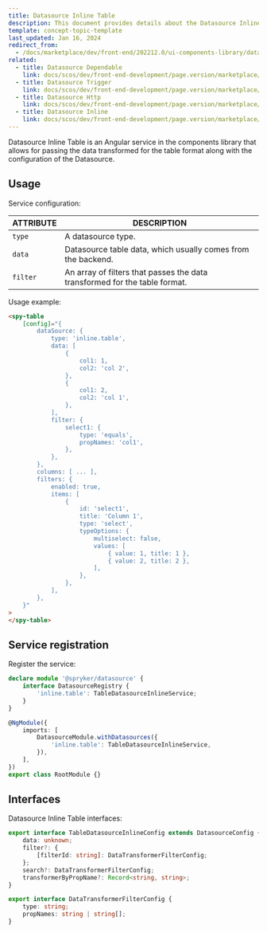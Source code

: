 ```yaml
---
title: Datasource Inline Table
description: This document provides details about the Datasource Inline Table service in the Components Library.
template: concept-topic-template
last_updated: Jan 16, 2024
redirect_from:
  - /docs/marketplace/dev/front-end/202212.0/ui-components-library/datasources/datasource-inline-table.html
related:
  - title: Datasource Dependable
    link: docs/scos/dev/front-end-development/page.version/marketplace/ui-components-library/datasources/datasource-dependable.html
  - title: Datasource Trigger
    link: docs/scos/dev/front-end-development/page.version/marketplace/ui-components-library/datasources/datasource-trigger/datasource-trigger.html
  - title: Datasource Http
    link: docs/scos/dev/front-end-development/page.version/marketplace/ui-components-library/datasources/datasource-http.html
  - title: Datasource Inline
    link: docs/scos/dev/front-end-development/page.version/marketplace/ui-components-library/datasources/datasource-inline.html
---
```


Datasource Inline Table is an Angular service in the components library that allows for passing the data transformed for the table format along with the configuration of the Datasource.

## Usage

Service configuration:

| ATTRIBUTE | DESCRIPTION |
| - | - |
| `type` | A datasource type.   |
| `data` | Datasource table data, which usually comes from the backend.   |
| `filter` | An array of filters that passes the data transformed for the table format. |

Usage example:

```html
<spy-table
    [config]="{
        dataSource: {
            type: 'inline.table',
            data: [
                {
                    col1: 1,
                    col2: 'col 2',
                },
                {
                    col1: 2,
                    col2: 'col 1',
                },
            ],
            filter: {
                select1: {
                    type: 'equals',
                    propNames: 'col1',
                },
            },
        },
        columns: [ ... ],
        filters: {
            enabled: true,
            items: [
                {
                    id: 'select1',
                    title: 'Column 1',
                    type: 'select',
                    typeOptions: {
                        multiselect: false,
                        values: [
                            { value: 1, title: 1 },
                            { value: 2, title: 2 },
                        ],
                    },
                },
            ],
        },
    }"
>
</spy-table>
```

## Service registration

Register the service:

```ts
declare module '@spryker/datasource' {
    interface DatasourceRegistry {
        'inline.table': TableDatasourceInlineService;
    }
}

@NgModule({
    imports: [
        DatasourceModule.withDatasources({
            'inline.table': TableDatasourceInlineService,
        }),
    ],
})
export class RootModule {}
```

## Interfaces

Datasource Inline Table interfaces:

```ts
export interface TableDatasourceInlineConfig extends DatasourceConfig {
    data: unknown;
    filter?: {
        [filterId: string]: DataTransformerFilterConfig;
    };
    search?: DataTransformerFilterConfig;
    transformerByPropName?: Record<string, string>;
}

export interface DataTransformerFilterConfig {
    type: string;
    propNames: string | string[];
}
```
